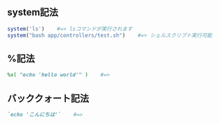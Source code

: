 ## system記法
```rb
system('ls')    #=> lsコマンドが実行されます
system("bash app/controllers/test.sh")    #=> シェルスクリプト実行可能
```

## %記法
```rb
%x( "echo 'hello world'" )    #=> 
```

## バッククォート記法
```rb
`echo 'こんにちは'`    #=> 
```
